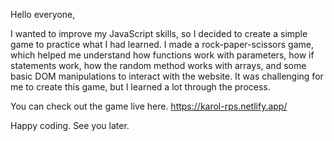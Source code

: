 Hello everyone,

I wanted to improve my JavaScript skills, so I decided to create a simple game to practice what I had learned. I made a rock-paper-scissors game, which helped me understand how functions work with parameters, how if statements work, how the random method works with arrays, and some basic DOM manipulations to interact with the website. It was challenging for me to create this game, but I learned a lot through the process.

You can check out the game live here. https://karol-rps.netlify.app/

Happy coding. See you later.

